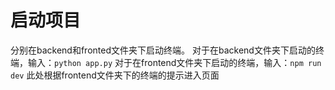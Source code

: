 # 启动项目

分别在backend和fronted文件夹下启动终端。
对于在backend文件夹下启动的终端，输入：```python app.py```
对于在frontend文件夹下启动的终端，输入：```npm run dev```
此处根据frontend文件夹下的终端的提示进入页面
